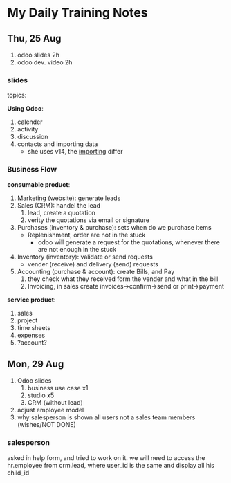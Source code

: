 # My Daily Training Notes

## Thu, 25 Aug

1. odoo slides 2h
2. odoo dev. video 2h

### slides

topics:

__Using Odoo__:

1. calender
2. activity
3. discussion
4. contacts and importing data
    * she uses v14, the [importing](https://www.odoo.com/documentation/15.0/applications/general/export_import_data.html) differ

### Business Flow

__consumable product__:

1. Marketing (website): generate leads
2. Sales (CRM): handel the lead
   1. lead, create a quotation
   2. verity the quotations via email or signature
3. Purchases (inventory & purchase): sets when do we purchase items
    * Replenishment, order are not in the stuck
      * odoo will generate a request for the quotations, whenever there are not enough in the stuck
4. Inventory (inventory): validate or send requests
    * vender (receive) and delivery (send) requests
5. Accounting (purchase & account): create Bills, and Pay
   1. they check what they received form the vender and what in the bill
   2. Invoicing, in sales create invoices->confirm->send or print->payment

__service product__:

1. sales
2. project
3. time sheets
4. expenses
5. ?account?

## Mon, 29 Aug

1. Odoo slides
   1. business use case x1
   2. studio x5
   3. CRM (without lead)
2. adjust employee model
3. why salesperson is shown all users not a sales team members (wishes/NOT DONE)

### salesperson

asked in help form, and tried to work on it. we will need to access the hr.employee from crm.lead, where user_id is the same and display all his child_id
